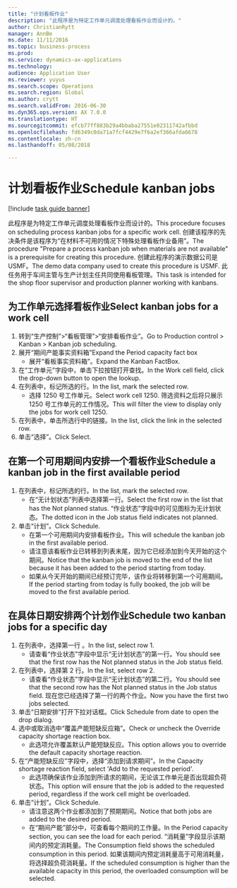 ```yaml
--- 
title: "计划看板作业"
description: "此程序是为特定工作单元调度处理看板作业而设计的。"
author: ChristianRytt
manager: AnnBe
ms.date: 11/11/2016
ms.topic: business-process
ms.prod: 
ms.service: dynamics-ax-applications
ms.technology: 
audience: Application User
ms.reviewer: yuyus
ms.search.scope: Operations
ms.search.region: Global
ms.author: crytt
ms.search.validFrom: 2016-06-30
ms.dyn365.ops.version: AX 7.0.0
ms.translationtype: HT
ms.sourcegitcommit: efcb77ff883b29a4bbaba27551e02311742afbbd
ms.openlocfilehash: fd6349c0da71a7fcf4429e7f6a2ef366afda6678
ms.contentlocale: zh-cn
ms.lasthandoff: 05/08/2018

---
```

# <a name="schedule-kanban-jobs"></a><span data-ttu-id="8c4b2-103">计划看板作业</span><span class="sxs-lookup"><span data-stu-id="8c4b2-103">Schedule kanban jobs</span></span>

[!include [task guide banner](../../includes/task-guide-banner.md)]

<span data-ttu-id="8c4b2-104">此程序是为特定工作单元调度处理看板作业而设计的。</span><span class="sxs-lookup"><span data-stu-id="8c4b2-104">This procedure focuses on scheduling process kanban jobs for a specific work cell.</span></span> <span data-ttu-id="8c4b2-105">创建该程序的先决条件是该程序为“在材料不可用的情况下特殊处理看板作业备用”。</span><span class="sxs-lookup"><span data-stu-id="8c4b2-105">The procedure "Prepare a process kanban job when materials are not available" is a prerequisite for creating this procedure.</span></span> <span data-ttu-id="8c4b2-106">创建此程序的演示数据公司是 USMF。</span><span class="sxs-lookup"><span data-stu-id="8c4b2-106">The demo data company used to create this procedure is USMF.</span></span> <span data-ttu-id="8c4b2-107">此任务用于车间主管与生产计划主任共同使用看板管理。</span><span class="sxs-lookup"><span data-stu-id="8c4b2-107">This task is intended for the shop floor supervisor and production planner working with kanbans.</span></span>


## <a name="select-kanban-jobs-for-a-work-cell"></a><span data-ttu-id="8c4b2-108">为工作单元选择看板作业</span><span class="sxs-lookup"><span data-stu-id="8c4b2-108">Select kanban jobs for a work cell</span></span>
1. <span data-ttu-id="8c4b2-109">转到“生产控制”>“看板管理”>“安排看板作业”。</span><span class="sxs-lookup"><span data-stu-id="8c4b2-109">Go to Production control > Kanban > Kanban job scheduling.</span></span>
2. <span data-ttu-id="8c4b2-110">展开“期间产能事实资料箱”</span><span class="sxs-lookup"><span data-stu-id="8c4b2-110">Expand the Period capacity fact box</span></span>
    * <span data-ttu-id="8c4b2-111">展开“看板事实资料箱”。</span><span class="sxs-lookup"><span data-stu-id="8c4b2-111">Expand the Kanban FactBox.</span></span>  
3. <span data-ttu-id="8c4b2-112">在“工作单元”字段中，单击下拉按钮打开查找。</span><span class="sxs-lookup"><span data-stu-id="8c4b2-112">In the Work cell field, click the drop-down button to open the lookup.</span></span>
4. <span data-ttu-id="8c4b2-113">在列表中，标记所选的行。</span><span class="sxs-lookup"><span data-stu-id="8c4b2-113">In the list, mark the selected row.</span></span>
    * <span data-ttu-id="8c4b2-114">选择 1250 号工作单元。</span><span class="sxs-lookup"><span data-stu-id="8c4b2-114">Select work cell 1250.</span></span> <span data-ttu-id="8c4b2-115">筛选资料之后将只展示 1250 号工作单元的工作情况。</span><span class="sxs-lookup"><span data-stu-id="8c4b2-115">This will filter the view to display only the jobs for work cell 1250.</span></span>  
5. <span data-ttu-id="8c4b2-116">在列表中，单击所选行中的链接。</span><span class="sxs-lookup"><span data-stu-id="8c4b2-116">In the list, click the link in the selected row.</span></span>
6. <span data-ttu-id="8c4b2-117">单击“选择”。</span><span class="sxs-lookup"><span data-stu-id="8c4b2-117">Click Select.</span></span>

## <a name="schedule-a-kanban-job-in-the-first-available-period"></a><span data-ttu-id="8c4b2-118">在第一个可用期间内安排一个看板作业</span><span class="sxs-lookup"><span data-stu-id="8c4b2-118">Schedule a kanban job in the first available period</span></span>
1. <span data-ttu-id="8c4b2-119">在列表中，标记所选的行。</span><span class="sxs-lookup"><span data-stu-id="8c4b2-119">In the list, mark the selected row.</span></span>
    * <span data-ttu-id="8c4b2-120">在“无计划状态”列表中选择第一行。</span><span class="sxs-lookup"><span data-stu-id="8c4b2-120">Select the first row in the list that has the Not planned status.</span></span> <span data-ttu-id="8c4b2-121">“作业状态”字段中的可见图标为无计划状态。</span><span class="sxs-lookup"><span data-stu-id="8c4b2-121">The dotted icon in the Job status field indicates not planned.</span></span>  
2. <span data-ttu-id="8c4b2-122">单击“计划”。</span><span class="sxs-lookup"><span data-stu-id="8c4b2-122">Click Schedule.</span></span>
    * <span data-ttu-id="8c4b2-123">在第一个可用期间内安排看板作业。</span><span class="sxs-lookup"><span data-stu-id="8c4b2-123">This will schedule the kanban job in the first available period.</span></span>  
    * <span data-ttu-id="8c4b2-124">请注意该看板作业已转移到列表末尾，因为它已经添加到今天开始的这个期间。</span><span class="sxs-lookup"><span data-stu-id="8c4b2-124">Notice that the kanban job is moved to the end of the list because it has been added to the period starting from today.</span></span>  
    * <span data-ttu-id="8c4b2-125">如果从今天开始的期间已经预订完毕，该作业将转移到第一个可用期间。</span><span class="sxs-lookup"><span data-stu-id="8c4b2-125">If the period starting from today is fully booked, the job will be moved to the first available period.</span></span>  

## <a name="schedule-two-kanban-jobs-for-a-specific-day"></a><span data-ttu-id="8c4b2-126">在具体日期安排两个计划作业</span><span class="sxs-lookup"><span data-stu-id="8c4b2-126">Schedule two kanban jobs for a specific day</span></span>
1. <span data-ttu-id="8c4b2-127">在列表中，选择第一行 。</span><span class="sxs-lookup"><span data-stu-id="8c4b2-127">In the list, select row 1.</span></span>
    * <span data-ttu-id="8c4b2-128">请查看“作业状态”字段中显示“无计划状态”的第一行。</span><span class="sxs-lookup"><span data-stu-id="8c4b2-128">You should see that the first row has the Not planned status in the Job status field.</span></span>  
2. <span data-ttu-id="8c4b2-129">在列表中，选择第 2 行。</span><span class="sxs-lookup"><span data-stu-id="8c4b2-129">In the list, select row 2.</span></span>
    * <span data-ttu-id="8c4b2-130">请查看“作业状态”字段中显示“无计划状态”的第二行。</span><span class="sxs-lookup"><span data-stu-id="8c4b2-130">You should see that the second row has the Not planned status in the Job status field.</span></span> <span data-ttu-id="8c4b2-131">现在您已经选择了第一行的两个作业。</span><span class="sxs-lookup"><span data-stu-id="8c4b2-131">Now you have the first two jobs selected.</span></span>  
3. <span data-ttu-id="8c4b2-132">单击“日期安排”打开下拉对话框。</span><span class="sxs-lookup"><span data-stu-id="8c4b2-132">Click Schedule from date to open the drop dialog.</span></span>
4. <span data-ttu-id="8c4b2-133">选中或取消选中“覆盖产能短缺反应箱”。</span><span class="sxs-lookup"><span data-stu-id="8c4b2-133">Check or uncheck the Override capacity shortage reaction box.</span></span>
    * <span data-ttu-id="8c4b2-134">此选项允许覆盖默认产能短缺反应。</span><span class="sxs-lookup"><span data-stu-id="8c4b2-134">This option allows you to override the default capacity shortage reaction.</span></span>  
5. <span data-ttu-id="8c4b2-135">在“产能短缺反应”字段中，选择“添加到请求期间”。</span><span class="sxs-lookup"><span data-stu-id="8c4b2-135">In the Capacity shortage reaction field, select 'Add to the requested period'.</span></span>
    * <span data-ttu-id="8c4b2-136">此选项确保该作业添加到所请求的期间，无论该工作单元是否出现超负荷状态。</span><span class="sxs-lookup"><span data-stu-id="8c4b2-136">This option will ensure that the job is added to the requested period, regardless if the work cell might be overloaded.</span></span>  
6. <span data-ttu-id="8c4b2-137">单击“计划”。</span><span class="sxs-lookup"><span data-stu-id="8c4b2-137">Click Schedule.</span></span>
    * <span data-ttu-id="8c4b2-138">请注意这两个作业都添加到了预期期间。</span><span class="sxs-lookup"><span data-stu-id="8c4b2-138">Notice that both jobs are added to the desired period.</span></span>  
    * <span data-ttu-id="8c4b2-139">在“期间产能”部分中，可查看每个期间的工作量。</span><span class="sxs-lookup"><span data-stu-id="8c4b2-139">In the Period capacity section, you can see the load for each period.</span></span> <span data-ttu-id="8c4b2-140">“消耗量”字段显示该期间内的预定消耗量。</span><span class="sxs-lookup"><span data-stu-id="8c4b2-140">The Consumption field shows the scheduled consumption in this period.</span></span> <span data-ttu-id="8c4b2-141">如果该期间内预定消耗量高于可用消耗量，将选择超负荷消耗量。</span><span class="sxs-lookup"><span data-stu-id="8c4b2-141">If the scheduled consumption is higher than the available capacity in this period, the overloaded consumption will be selected.</span></span>  


